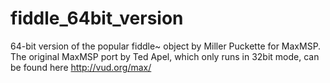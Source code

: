 # fiddle_64bit_version
64-bit version of the popular fiddle~ object by Miller Puckette for MaxMSP.
The original MaxMSP port by Ted Apel, which only runs in 32bit mode, can be found here http://vud.org/max/